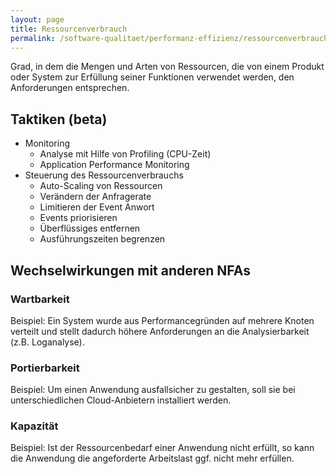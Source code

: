 ```yaml
---
layout: page
title: Ressourcenverbrauch
permalink: /software-qualitaet/performanz-effizienz/ressourcenverbrauch
---
```


Grad, in dem die Mengen und Arten von Ressourcen, die von einem Produkt oder System zur Erfüllung seiner Funktionen verwendet werden, den Anforderungen entsprechen.

## Taktiken (beta)

* Monitoring
  * Analyse mit Hilfe von Profiling (CPU-Zeit)
  * Application Performance Monitoring
* Steuerung des Ressourcenverbrauchs
  * Auto-Scaling von Ressourcen
  * Verändern der Anfragerate
  * Limitieren der Event Anwort
  * Events priorisieren
  * Überflüssiges entfernen
  * Ausführungszeiten begrenzen

## Wechselwirkungen mit anderen NFAs

### Wartbarkeit

Beispiel:
Ein System wurde aus Performancegründen auf mehrere Knoten verteilt und stellt dadurch höhere Anforderungen an die Analysierbarkeit (z.B. Loganalyse).

### Portierbarkeit

Beispiel:
Um einen Anwendung ausfallsicher zu gestalten, soll sie bei unterschiedlichen Cloud-Anbietern installiert werden.

### Kapazität

Beispiel:
Ist der Ressourcenbedarf einer Anwendung nicht erfüllt, so kann die Anwendung die angeforderte Arbeitslast ggf. nicht mehr erfüllen.